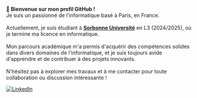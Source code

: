 <b>👋 Bienvenue sur mon profil GitHub ! </b>
<br>Je suis un passionné de l'informatique basé à Paris, en France. </br>
<br>Actuellement, je suis étudiant à <a href="https://www.sorbonne-universite.fr/"><strong>Sorbonne Université</strong></a> en L3</a> (2024/2025), où je termine ma licence en informatique.</br>
<br>Mon parcours académique m'a permis d'acquérir des compétences solides dans divers domaines de l'informatique, et je suis toujours avide d'apprendre et de contribuer à des projets innovants. </br>
<br>N'hésitez pas à explorer mes travaux et à me contacter pour toute collaboration ou discussion intéressante !</br>

<a href="https://www.linkedin.com/in/ali-el-boukili-396566272/" rel="nofollow">
<img alt="LinkedIn" src="https://camo.githubusercontent.com/df82f0703c1d3cb68d6237d485ae4eedfa5991a3bc4c7555f517b3c173532678/68747470733a2f2f696d672e736869656c64732e696f2f62616467652f4c696e6b6564496e2d2532333045373641382e7376673f267374796c653d666f722d7468652d6261646765266c6f676f3d4c696e6b6564496e266c6f676f436f6c6f723d7768697465" 
data-canonical-src="https://img.shields.io/badge/LinkedIn-%230E76A8.svg?&amp;style=for-the-badge&amp;logo=LinkedIn&amp;logoColor=white" style="max-width: 100%;"></a>
